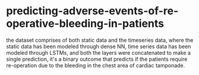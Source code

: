 # predicting-adverse-events-of-re-operative-bleeding-in-patients
the dataset comprises of both static data and the timeseries data, where the static data has been modeled through dense NN, time series data has been modeled through LSTMs, and both the layers were concatenated to make a single prediction, it's a binary outcome that predicts if the patients require re-operation due to the bleeding in the chest area of cardiac tamponade.
